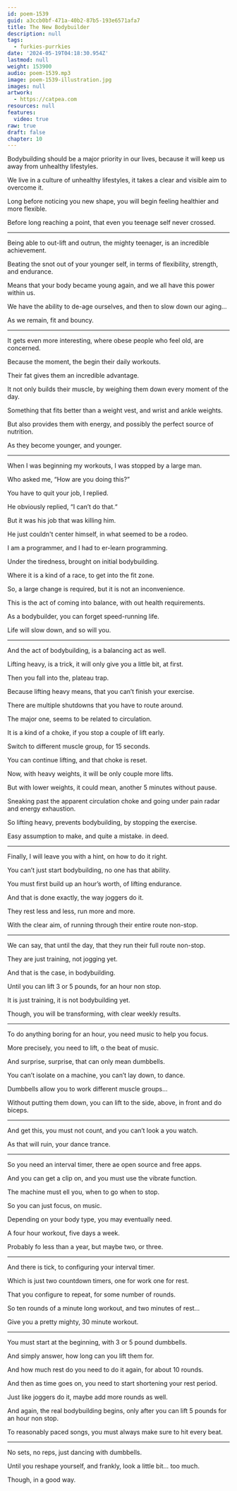 ```yaml
---
id: poem-1539
guid: a3ccb0bf-471a-40b2-87b5-193e6571afa7
title: The New Bodybuilder
description: null
tags:
  - furkies-purrkies
date: '2024-05-19T04:18:30.954Z'
lastmod: null
weight: 153900
audio: poem-1539.mp3
image: poem-1539-illustration.jpg
images: null
artwork:
  - https://catpea.com
resources: null
features:
  video: true
raw: true
draft: false
chapter: 10
---
```


Bodybuilding should be a major priority in our lives,
because it will keep us away from unhealthy lifestyles.

We live in a culture of unhealthy lifestyles,
it takes a clear and visible aim to overcome it.

Long before noticing you new shape,
you will begin feeling healthier and more flexible.

Before long reaching a point,
that even you teenage self never crossed.

---

Being able to out-lift and outrun,
the mighty teenager, is an incredible achievement.

Beating the snot out of your younger self,
in terms of flexibility, strength, and endurance.

Means that your body became young again,
and we all have this power within us.

We have the ability to de-age ourselves,
and then to slow down our aging…

As we remain,
fit and bouncy.

---

It gets even more interesting,
where obese people who feel old, are concerned.

Because the moment,
the begin their daily workouts.

Their fat gives them
an incredible advantage.

It not only builds their muscle,
by weighing them down every moment of the day.

Something that fits better than a weight vest,
and wrist and ankle weights.

But also provides them with energy,
and possibly the perfect source of nutrition.

As they become younger,
and younger.

---

When I was beginning my workouts,
I was stopped by a large man.

Who asked me,
“How are you doing this?”

You have to quit your job,
I replied.

He obviously replied,
“I can’t do that.“

But it was his job
that was killing him.

He just couldn't center himself,
in what seemed to be a rodeo.

I am a programmer,
and I had to er-learn programming.

Under the tiredness,
brought on initial bodybuilding.

Where it is a kind of a race,
to get into the fit zone.

So, a large change is required,
but it is not an inconvenience.

This is the act of coming into balance,
with out health requirements.

As a bodybuilder,
you can forget speed-running life.

Life will slow down,
and so will you.

---

And the act of bodybuilding,
is a balancing act as well.

Lifting heavy, is a trick,
it will only give you a little bit, at first.

Then you fall into the,
plateau trap.

Because lifting heavy means,
that you can’t finish your exercise.

There are multiple shutdowns
that you have to route around.

The major one,
seems to be related to circulation.

It is a kind of a choke,
if you stop a couple of lift early.

Switch to different muscle group,
for 15 seconds.

You can continue lifting,
and that choke is reset.

Now, with heavy weights,
it will be only couple more lifts.

But with lower weights,
it could mean, another 5 minutes without pause.

Sneaking past the apparent circulation choke
and going under pain radar and energy exhaustion.

So lifting heavy,
prevents bodybuilding, by stopping the exercise.

Easy assumption to make,
and quite a mistake. in deed.

---

Finally, I will leave you with a hint,
on how to do it right.

You can’t just start bodybuilding,
no one has that ability.

You must first build up an hour’s worth,
of lifting endurance.

And that is done exactly,
the way joggers do it.

They rest less and less,
run more and more.

With the clear aim,
of running through their entire route non-stop.

---

We can say, that until the day,
that they run their full route non-stop.

They are just training,
not jogging yet.

And that is the case,
in bodybuilding.

Until you can lift 3 or 5 pounds,
for an hour non stop.

It is just training,
it is not bodybuilding yet.

Though, you will be transforming,
with clear weekly results.

---

To do anything boring for an hour,
you need music to help you focus.

More precisely, you need to lift,
o the beat of music.

And surprise, surprise,
that can only mean dumbbells.

You can’t isolate on a machine,
you can’t lay down, to dance.

Dumbbells allow you
to work different muscle groups…

Without putting them down,
you can lift to the side, above, in front and do biceps.

---

And get this, you must not count,
and you can’t look a you watch.

As that will ruin,
your dance trance.

---

So you need an interval timer,
there ae open source and free apps.

And you can get a clip on,
and you must use the vibrate function.

The machine must ell you,
when to go when to stop.

So you can just focus,
on music.

Depending on your body type,
you may eventually need.

A four hour workout,
five days a week.

Probably fo less than a year,
but maybe two, or three.

---

And there is tick,
to configuring your interval timer.

Which is just two countdown timers,
one for work one for rest.

That you configure to repeat,
for some number of rounds.

So ten rounds of a minute long workout,
and two minutes of rest…

Give you a pretty mighty,
30 minute workout.

---

You must start at the beginning,
with 3 or 5 pound dumbbells.

And simply answer,
how long can you lift them for.

And how much rest do you need to do it again,
for about 10 rounds.

And then as time goes on,
you need to start shortening your rest period.

Just like joggers do it,
maybe add more rounds as well.

And again, the real bodybuilding begins,
only after you can lift 5 pounds for an hour non stop.

To reasonably paced songs,
you must always make sure to hit every beat.

---

No sets, no reps,
just dancing with dumbbells.

Until you reshape yourself,
and frankly, look a little bit… too much.

Though,
in a good way.
